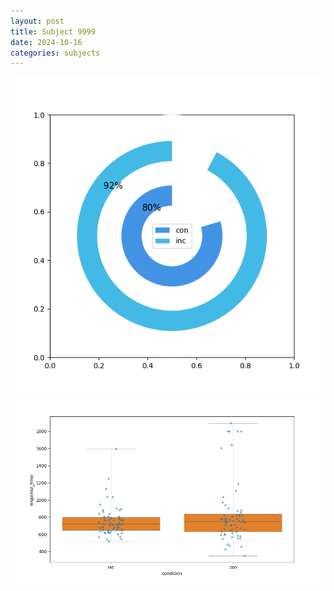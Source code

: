 ```yaml
---
layout: post
title: Subject 9999
date: 2024-10-16
categories: subjects
---
```


![](data/9999/run-5/9999_accuracy_by_condition.png)
![](data/9999/run-5/9999_rt.png)
